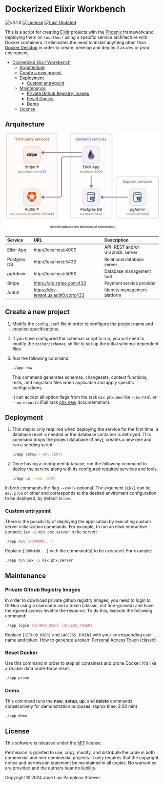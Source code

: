 <!-- markdownlint-disable MD033 -->
<!-- markdownlint-disable MD034 -->

# Dockerized Elixir Workbench

![v0.1.0](https://img.shields.io/badge/version-0.1.0-white.svg?style=flat-square&color=lightgray)
[![License](https://img.shields.io/github/license/JosePamplona/Dockerized-Elixir-Workbench?style=flat-square)](https://github.com/JosePamplona/Dockerized-Elixir-Workbench/blob/main/LICENSE.md)
[![Last Updated](https://img.shields.io/github/last-commit/JosePamplona/Dockerized-Elixir-Workbench.svg?style=flat-square)](https://github.com/JosePamplona/Dockerized-Elixir-Workbench/commits/main)

This is a script for creating [Elixir](https://elixir-lang.org/) projects with the [Phoenix](https://www.phoenixframework.org/) framework and deploying them on `localhost` using a specific service architecture with Docker containers. It eliminates the need to install anything other than [Docker Desktop](https://www.docker.com/products/docker-desktop/) in order to create, develop and deploy it as *dev* or *prod* enviroment.

- [Dockerized Elixir Workbench](#dockerized-elixir-workbench)
  - [Arquitecture](#arquitecture)
  - [Create a new project](#create-a-new-project)
  - [Deployment](#deployment)
    - [Custom entrypoint](#custom-entrypoint)
  - [Maintenance](#maintenance)
    - [Private Github Registry Images](#private-github-registry-images)
    - [Reset Docker](#reset-docker)
    - [Demo](#demo)
  - [License](#license)

## Arquitecture

<p align="center"><img alt="arquitecture diagram" src="assets/arq.svg"></p>

| Service  | URL | Description |
| :-- | :-- | :-- |
| Elixir App  | http://localhost:4000 | API-REST and/or GraphiQL server |
| Postgres DB | http://localhost:5432 | Relational database server |
| pgAdmin     | http://localhost:5050 | Database management tool |
| Stripe      | https://api.stripe.com:433 | Payment service provider |
| Auth0       | https://dev-tenant.us.auth0.com:433 | Identity management platform |

## Create a new project

1. Modify the `config.conf` file in order to configure the project name and creation specifications.

2. If you have configured the schemas script to run, you will need to modify the `docker/schemas.sh` file to set up the initial schema-dependent files.

3. Run the following command:

    ```sh
    ./app new
    ```

    This command generates schemas, changesets, context functions, tests, and migration files when applicable and apply specific configurations.

    It can accept all option flags from the task `mix phx.new` like `--no-html` or `--no-esbuild` (Full task [phx.new](https://hexdocs.pm/phoenix/Mix.Tasks.Phx.New.html) documentation).

## Deployment

1. This step is only required when deploying the service for the first time, a database reset is needed or the database container is detroyed. This command drops the project database (if any), creates a new one and run a seeding script:

    ```sh
    ./app setup --env [ENV]
    ```

1. Once having a configured database, run the following command to deploy the service along with its configured required services and tools.

    ```sh
    ./app up --env [ENV]
    ```

In both commands the flag `--env` is optional. The argument `[ENV]` can be `dev`, `prod` or other and corresponds to the desired enviroment configuration to be deployed, by default is `dev`.

### Custom entrypoint

There is the possibility of deploying the application by executing custom server initialization commands. For example, to run an elixir interactive console: `iex -S mix phx.server` in the server:

```sh
./app run [COMMAND...]
```

Replace `[COMMAND...]` with the command(s) to be executed. For example:

```sh
./app run iex -S mix phx.server
```

## Maintenance

### Private Github Registry Images

In order to download private github registry images, you need to login to GitHub using a username and a token (classic, not fine-grained) and have the rquired access level to the resource. To do this, execute the following command:

```sh
./app login [GITHUB_USER] [ACCESS_TOKEN]
```

Replace `[GITHUB_USER]` and `[ACCESS_TOKEN]` with your corresponding user name and token. How to generate a token: [Personal Access Token (classic)](https://docs.github.com/en/authentication/keeping-your-account-and-data-secure/managing-your-personal-access-tokens#creating-a-personal-access-token-classic)

### Reset Docker

Use this command in order to stop all containers and prune Docker. It's like a Docker data brute-force reset:

```sh
./app prune
```

### Demo

This command runs the **new**, **setup**, **up**, and **delete** commands consecutively for demonstration purposes: (aprox time: 2:30 min)

```sh
./app demo
```

## License

This software is released under the [MIT](https://mit-license.org/) license.

Permission is granted to use, copy, modify, and distribute the code in both commercial and non-commercial projects. It only requires that the copyright notice and permission statement be maintained in all copies. No warranties are provided and the authors bear no liability.

Copyright © 2024 José Luis Pamplona Stoever.
